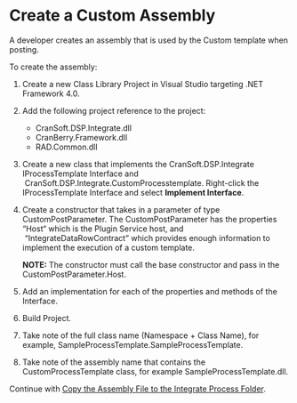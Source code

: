 # Create a Custom Assembly

A developer creates an assembly that is used by the Custom template when
posting.

To create the assembly:

1.  Create a new Class Library Project in Visual Studio targeting .NET
    Framework 4.0.

2.  Add the following project reference to the project:
    
      - CranSoft.DSP.Integrate.dll
      - CranBerry.Framework.dll
      - RAD.Common.dll

3.  Create a new class that implements the CranSoft.DSP.Integrate
    IProcessTemplate Interface and
     CranSoft.DSP.Integrate.CustomProcesstemplate. Right-click the
    IProcessTemplate Interface and select
    <span style="font-weight: bold;">Implement Interface</span>.

4.  Create a constructor that takes in a parameter of type
    CustomPostParameter. The CustomPostParameter has the properties
    “Host“ which is the Plugin Service host, and
     “IntegrateDataRowContract” which provides enough information to
    implement the execution of a custom template.
    
    **NOTE:** The constructor must call the base constructor and pass in
    the CustomPostParameter.Host.

5.  Add an implementation for each of the properties and methods of the
    Interface.

6.  Build Project.

7.  Take note of the full class name (Namespace + Class Name), for
    example, SampleProcessTemplate.SampleProcessTemplate.

8.  Take note of the assembly name that contains the
    CustomProcessTemplate class, for example SampleProcessTemplate.dll.

Continue with [Copy the Assembly File to the Integrate Process
Folder](Add_the_Assembly_File_to_the_Integrate_Process_Folder.htm).
